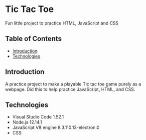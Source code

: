 # Tic Tac Toe #
Fun little project to practice HTML, JavaScript and CSS

## Table of Contents ##
 - [Introduction](#Introduction)
 - [Technologies](#Technologies)
 
## Introduction ##
A practice project to make a playable Tic tac toe game purely as a webpage. 
Did this to help practice JavaScript, HTML, and CSS.

## Technologies ##
- Visual Studio Code 1.52.1 
- Node.js 12.14.1
- JavaScript V8 engine 8.3.110.13-electron.0
- CSS

